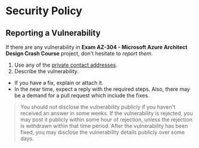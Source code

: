# Security Policy

## Reporting a Vulnerability

If there are any vulnerability in **Exam AZ-304 - Microsoft Azure Architect Design Crash Course** project, don't hesitate to _report them_.

1. Use any of the [private contact addresses](https://github.com/timothywarner/az304#support).
2. Describe the vulnerability.

- If you have a fix, explain or attach it.
- In the near time, expect a reply with the required steps. Also, there may be a demand for a pull request which include the fixes.

> You should not disclose the vulnerability publicly if you haven't received an answer in some weeks.
> If the vulnerability is rejected, you may post it publicly within some hour of rejection, unless the rejection is withdrawn within that time period.
> After the vulnerability has been fixed, you may disclose the vulnerability details publicly over some days.
